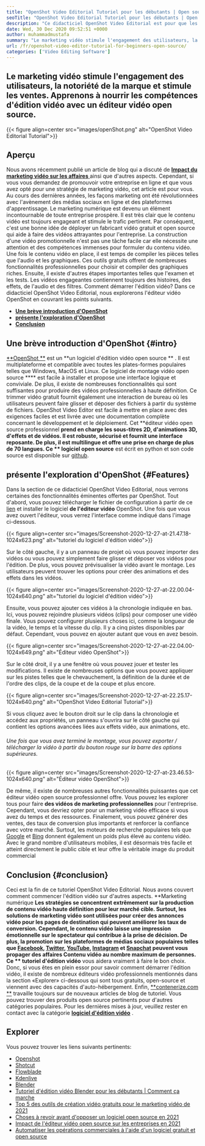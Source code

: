 ```yaml
---
title: "OpenShot Video Editorial Tutoriel pour les débutants | Open source" 
seoTitle: "OpenShot Video Editorial Tutoriel pour les débutants | Open source" 
description: "Ce didacticiel OpenShot Video Editorial est pour que les débutants commencent l'édition vidéo. Il s'agit d'un éditeur vidéo à la mode qui propose des fonctionnalités telles que des animations 3D et plus encore." 
date: Wed, 30 Dec 2020 09:52:51 +0000
author: muhammadmustafa
summary: "Le marketing vidéo stimule l'engagement des utilisateurs, la notoriété de la marque et stimule les ventes. Apprenons à nourrir les compétences d'édition vidéo avec un éditeur vidéo open source." 
url: /fr/openshot-video-editor-tutorial-for-beginners-open-source/
categories: ['Video Editing Software']
---
```


## Le marketing vidéo stimule l'engagement des utilisateurs, la notoriété de la marque et stimule les ventes. Apprenons à nourrir les compétences d'édition vidéo avec un éditeur vidéo open source.

{{< figure align=center src="images/openShot.png" alt="OpenShot Video Editorial Tutorial">}}


## Aperçu
Nous avons récemment publié un article de blog qui a discuté de [**Impact du marketing vidéo sur les affaires** ][1] ainsi que d'autres aspects. Cependant, si vous vous demandez de promouvoir votre entreprise en ligne et que vous avez opté pour une stratégie de marketing vidéo, cet article est pour vous. Au cours des dernières années, les façons marketing ont été révolutionnées avec l'avènement des médias sociaux en ligne et des plateformes d'apprentissage. Le marketing numérique est devenu un élément incontournable de toute entreprise prospère. Il est très clair que le contenu vidéo est toujours engageant et stimule le trafic pertinent. Par conséquent, c'est une bonne idée de déployer un fabricant vidéo gratuit et open source qui aide à faire des vidéos attrayantes pour l'entreprise.
La construction d'une vidéo promotionnelle n'est pas une tâche facile car elle nécessite une attention et des compétences immenses pour formuler du contenu vidéo. Une fois le contenu vidéo en place, il est temps de compiler les pièces telles que l'audio et les graphiques. Ces outils gratuits offrent de nombreuses fonctionnalités professionnelles pour choisir et compiler des graphiques riches. Ensuite, il existe d'autres étapes importantes telles que l'examen et les tests. Les vidéos engageantes contiennent toujours des histoires, des effets, de l'audio et des filtres. Comment démarrer l'édition vidéo? Dans ce didacticiel OpenShot Video Editorial, nous explorerons l'éditeur vidéo OpenShot en couvrant les points suivants.
  * **[Une brève introduction d'OpenShot][2]** 
  * **[présente l'exploration d'OpenShot][3]** 
  * **[Conclusion][4]** 

## Une brève introduction d'OpenShot   {#intro}
[**OpenShot **][5] est un  **un logiciel d'édition vidéo open source ** . Il est multiplateforme et compatible avec toutes les plates-formes populaires telles que Windows, MacOS et Linux. Ce logiciel de montage vidéo open source ****  est facile à installer et propose une interface logique et conviviale. De plus, il existe de nombreuses fonctionnalités qui sont suffisantes pour produire des vidéos professionnelles à haute définition. Ce trimmer vidéo gratuit fournit également une interaction de bureau où les utilisateurs peuvent faire glisser et déposer des fichiers à partir du système de fichiers. OpenShot Video Editor est facile à mettre en place avec des exigences faciles et est livrée avec une documentation complète concernant le développement et le déploiement.
Cet **éditeur vidéo open source professionnel  **prend en charge les sous-titres 2D, d'animations 3D, d'effets et de vidéos. Il est robuste, sécurisé et fournit une interface reposante. De plus, il est multilingue et offre une prise en charge de plus de 70 langues. Ce **  logiciel open source**  est écrit en python et son code source est disponible sur [github][6].

## présente l'exploration d'OpenShot   {#Features}
Dans la section de ce didacticiel OpenShot Video Editorial, nous verrons certaines des fonctionnalités éminentes offertes par OpenShot. Tout d'abord, vous pouvez télécharger le fichier de configuration à partir de ce [lien][7] et installer le logiciel **de l'éditeur vidéo**  OpenShot.
Une fois que vous avez ouvert l'éditeur, vous verrez l'interface comme indiqué dans l'image ci-dessous.

{{< figure align=center src="images/Screenshot-2020-12-27-at-21.47.18-1024x623.png" alt="tutoriel du logiciel d'édition vidéo">}}

Sur le côté gauche, il y a un panneau de projet où vous pouvez importer des vidéos ou vous pouvez simplement faire glisser et déposer vos vidéos pour l'édition. De plus, vous pouvez prévisualiser la vidéo avant le montage. Les utilisateurs peuvent trouver les options pour créer des animations et des effets dans les vidéos.

{{< figure align=center src="images/Screenshot-2020-12-27-at-22.00.04-1024x640.png" alt="tutoriel du logiciel d'édition vidéo">}}

Ensuite, vous pouvez ajouter ces vidéos à la chronologie indiquée en bas. Ici, vous pouvez rejoindre plusieurs vidéos (clips) pour composer une vidéo finale. Vous pouvez configurer plusieurs choses ici, comme la longueur de la vidéo, le temps et la vitesse du clip. Il y a cinq pistes disponibles par défaut. Cependant, vous pouvez en ajouter autant que vous en avez besoin.

{{< figure align=center src="images/Screenshot-2020-12-27-at-22.04.00-1024x649.png" alt="Éditeur vidéo OpenShot">}}

Sur le côté droit, il y a une fenêtre où vous pouvez jouer et tester les modifications. Il existe de nombreuses options que vous pouvez appliquer sur les pistes telles que le chevauchement, la définition de la durée et de l'ordre des clips, de la coupe et de la coupe et plus encore.

{{< figure align=center src="images/Screenshot-2020-12-27-at-22.25.17-1024x640.png" alt="OpenShot Video Editorial Tutorial">}}

Si vous cliquez avec le bouton droit sur le clip dans la chronologie et accédez aux propriétés, un panneau s'ouvrira sur le côté gauche qui contient les options avancées liées aux effets vidéo, aux animations, etc.

###### Une fois que vous avez terminé le montage, vous pouvez exporter / télécharger la vidéo à partir du bouton rouge sur la barre des options supérieures.

{{< figure align=center src="images/Screenshot-2020-12-27-at-23.46.53-1024x640.png" alt="Éditeur vidéo OpenShot">}}

De même, il existe de nombreuses autres fonctionnalités puissantes que cet éditeur vidéo open source professionnel offre. Vous pouvez les explorer tous pour faire **des vidéos de marketing professionnelles**  pour l'entreprise. Cependant, vous devriez opter pour un marketing vidéo efficace si vous avez du temps et des ressources. Finalement, vous pouvez générer des ventes, des taux de conversion plus importants et renforcer la confiance avec votre marché. Surtout, les moteurs de recherche populaires tels que [Google][8] et [Bing][9] donnent également un poids plus élevé au contenu vidéo. Avec le grand nombre d'utilisateurs mobiles, il est désormais très facile et atteint directement le public cible et leur offre la véritable image du produit commercial

## Conclusion   {#conclusion}
Ceci est la fin de ce tutoriel OpenShot Video Editorial. Nous avons couvert comment commencer l'édition vidéo sur d'autres aspects. **Marketing numérique  **Les stratégies se concentrent extrêmement sur la production de contenu vidéo haute définition pour leur marché cible. Surtout, les solutions de marketing vidéo sont utilisées pour créer des annonces vidéo pour les pages de destination qui peuvent améliorer les taux de conversion. Cependant, le contenu vidéo laisse une impression émotionnelle sur le spectateur qui contribue à la prise de décision. De plus, la promotion sur les plateformes de médias sociaux populaires telles que [Facebook][10], [Twitter][11], [YouTube][12], [Instagram][13] et [Snapchat][14] peuvent vous propager des affaires Contenu vidéo au nombre maximum de personnes. Ce **  tutoriel d'édition vidéo**  vous aidera vraiment à faire le bon choix. Donc, si vous êtes en plein essor pour savoir comment démarrer l'édition vidéo, il existe de nombreux éditeurs vidéo professionnels mentionnés dans la section «Explorer» ci-dessous qui sont tous gratuits, open-source et viennent avec des capacités d'auto-hébergement.
Enfin, [**contenerize.com **][15] travaille toujours sur de nouveaux articles de blog de tutoriel. Vous pouvez trouver des produits open source pertinents pour d'autres catégories populaires. Pour les dernières mises à jour, veuillez rester en contact avec la catégorie  **[logiciel d'édition vidéo][16]**  .

## Explorer
Vous pouvez trouver les liens suivants pertinents:
  * [Openshot][5]
  * [Shotcut][17]
  * [Flowblade][18]
  * [Kdenlive][19]
  * [Blender][20]
  * [Tutoriel d'édition vidéo Blender pour les débutants | Comment ça marche][21]
  * [Top 5 des outils de création vidéo gratuits pour le marketing vidéo de 2021][22]
  * [Choses à revoir avant d'opposer un logiciel open source en 2021][23]
  * [Impact de l'éditeur vidéo open source sur les entreprises en 2021][1]
  * [Automatiser les opérations commerciales à l'aide d'un logiciel gratuit et open source][24]

  
[1]: https://blog.containerize.com/video-editing-software/how-video-editing-software-improves-business-video-marketing/
[2]: #intro
[3]: #features
[4]: #Conclusion
[5]: https://products.containerize.com/video-editing-software/openshot
[6]: https://github.com/OpenShot/openshot-qt
[7]: https://www.openshot.org/download/
[8]: https://www.google.com/
[9]: https://www.bing.com/
[10]: https://www.facebook.com/
[11]: https://twitter.com/home
[12]: https://www.youtube.com/
[13]: http://instagram.com
[14]: https://www.snapchat.com/
[15]: https://www.containerize.com/
[16]: https://products.containerize.com/video-editing-software
[17]: https://products.containerize.com/video-editing-software/shotcut
[18]: https://products.containerize.com/video-editing-software/flowblade
[19]: https://products.containerize.com/video-editing-software/kdenlive
[20]: https://products.containerize.com/video-editing-software/blender
[21]: https://blog.containerize.com/video-editing-software/blender-video-editing-tutorial-for-beginners/
[22]: https://blog.containerize.com/video-editing-software/top-5-open-source-video-editor-software-for-video-marketing/
[23]: https://blog.containerize.com/cmdb-software/things-to-review-before-opting-open-source-software-in-2021/
[24]: https://blog.containerize.com/blogging/automate-business-operations-using-open-source-software/
